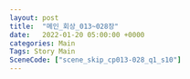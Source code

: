 ```yaml
---
layout: post
title:  "메인_회상_013~028장"
date:   2022-01-20 05:00:00 +0000
categories: Main
Tags: Story Main
SceneCode: ["scene_skip_cp013-028_q1_s10"]
---
```

